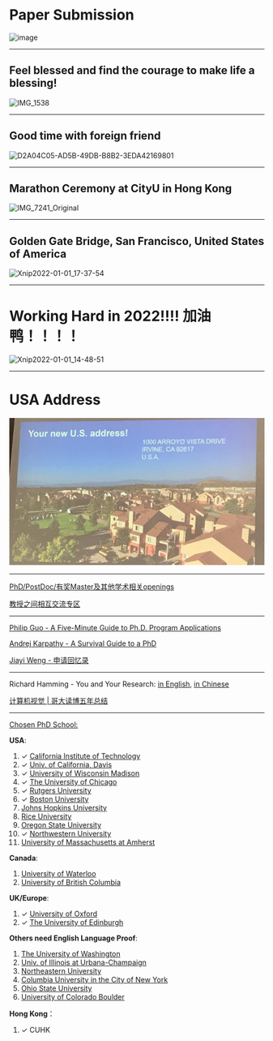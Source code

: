 # Paper Submission

![image](https://user-images.githubusercontent.com/31528604/148673263-528686ec-c16d-4f03-9766-1b9fbdb7ae86.png)

---

## Feel blessed and find the courage to make life a blessing! 

![IMG_1538](https://user-images.githubusercontent.com/31528604/149688861-11d5b9e3-5722-4e24-bd6a-8f2e21479838.JPG)

---

## Good time with foreign friend

![D2A04C05-AD5B-49DB-B8B2-3EDA42169801](https://user-images.githubusercontent.com/31528604/149881388-c5c7a8f1-a497-4840-9d39-3ff3faf26c83.JPG)

---

## Marathon Ceremony at CityU in Hong Kong

![IMG_7241_Original](https://user-images.githubusercontent.com/31528604/149879972-019ade26-1564-45c7-94d7-9d2fd0225ebf.jpg)

---

## Golden Gate Bridge, San Francisco, United States of America

![Xnip2022-01-01_17-37-54](https://user-images.githubusercontent.com/31528604/147847921-33cfc480-211b-46b6-98c1-af62bd212f54.jpg)

---

# Working Hard in 2022!!!! 加油鸭！！！！

![Xnip2022-01-01_14-48-51](https://user-images.githubusercontent.com/31528604/147847857-de3fb33b-f23a-411f-94a6-b1d1c6bf24e6.jpg)

---

# USA Address 

<p align="center">
  <img src='USA_Address.JPG'>
</p>

---

[PhD/PostDoc/有奖Master及其他学术相关openings](https://www.1point3acres.com/bbs/forum-173-1.html)

[教授之间相互交流专区](https://www.1point3acres.com/bbs/forum.php?mod=forumdisplay&fid=328)

---

[Philip Guo - A Five-Minute Guide to Ph.D. Program Applications](https://pg.ucsd.edu/PhD-application-tips.htm)

[Andrej Karpathy - A Survival Guide to a PhD](http://karpathy.github.io/2016/09/07/phd/)

[Jiayi Weng - 申请回忆录](https://trinkle23897.github.io/posts/application)

---

Richard Hamming - You and Your Research: [in English](http://www.cs.virginia.edu/~robins/YouAndYourResearch.html), [in Chinese](http://www.yidianzixun.com/article/0LZ4zQZV)

[计算机视觉 | 哥大读博五年总结](https://zhuanlan.zhihu.com/p/338193330)

---

[Chosen PhD School:](http://csrankings.org/#/index?all&us)

**USA**:

1. ✓ [California Institute of Technology](https://gradoffice.caltech.edu/admissions/FAQ)
2. ✓ [Univ. of California, Davis](https://grad.ucdavis.edu/english-language-examinations)
3. ✓ [University of Wisconsin Madison](https://grad.wisc.edu/apply/requirements/)
4. ✓ [The University of Chicago](https://grad.uchicago.edu/admissions/apply/english-language-requirements/)
5. ✓ [Rutgers University](https://grad.rutgers.edu/admissions/international-students)
6. ✓ [Boston University](https://www.bu.edu/eng/prospective-graduate/apply/international-students/)
7. [Johns Hopkins University](https://engineering.jhu.edu/admissions/graduate-admissions/full-time-programs/how-to-apply/international-students/)
8. [Rice University](https://graduate.rice.edu/admissions/application-faq)
9. [Oregon State University](https://gradschool.oregonstate.edu/admissions/international)
10. ✓ [Northwestern University](https://www.mccormick.northwestern.edu/computer-science/academics/graduate/admissions/)
11. [University of Massachusetts at Amherst](https://www.umass.edu/graduate/apply/international-applicants)

**Canada**:

1. [University of Waterloo](https://uwaterloo.ca/graduate-studies-postdoctoral-affairs/future-students/applying-graduate-school/before-you-apply/admission-and-english-language-proficiency-requirements)
2. [University of British Columbia](https://www.grad.ubc.ca/prospective-students/graduate-degree-programs/phd-computer-science)

**UK/Europe**:

1. ✓ [University of Oxford](https://www.ox.ac.uk/admissions/graduate/applying-to-oxford/application-guide/qualifications-languages-funding#content-tab--4)
2. ✓ [The University of Edinburgh](https://www.ed.ac.uk/studying/postgraduate/applying/your-application/entry-requirements/english-requirements/approved-universities)

**Others need English Language Proof**:

1. [The University of Washington](https://grad.uw.edu/admission/understanding-the-application-process/international-applicant-information/english-proficiency-tests/)
2. [Univ. of Illinois at Urbana-Champaign](https://grad.illinois.edu/admissions/instructions/04c)
3. [Northeastern University](https://coe.northeastern.edu/academics-experiential-learning/graduate-school-of-engineering/graduate-admissions/)
4. [Columbia University in the City of New York](https://www.gradengineering.columbia.edu/faq/standardized-test-scores)
5. [Ohio State University](http://gpadmissions.osu.edu/intl/additional-requirements-to-apply.html)
6. [University of Colorado Boulder](https://www.colorado.edu/graduateschool/admissions/prepare-apply/international-students/english-proficiency-requirements)

**Hong Kong**：

1. ✓ CUHK 
